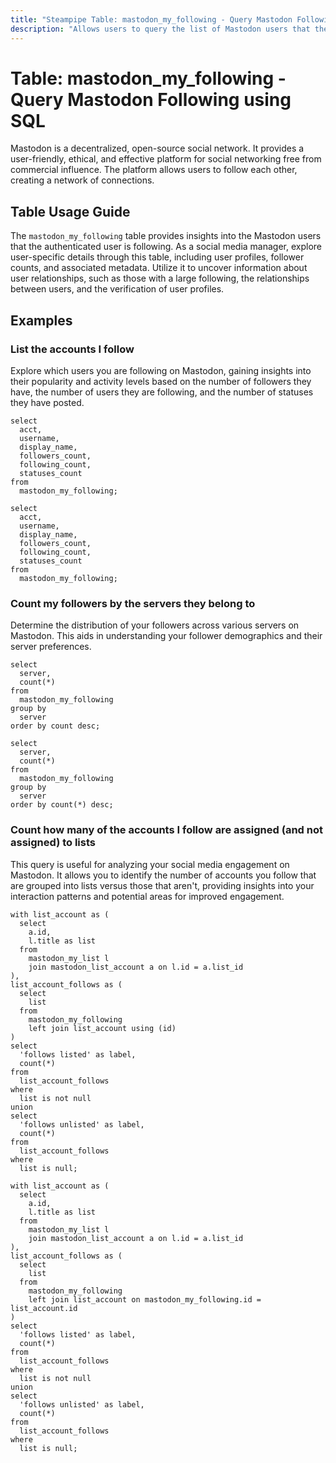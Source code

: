```yaml
---
title: "Steampipe Table: mastodon_my_following - Query Mastodon Following using SQL"
description: "Allows users to query the list of Mastodon users that the authenticated user is following, providing insights into user connections and network."
---
```


# Table: mastodon_my_following - Query Mastodon Following using SQL

Mastodon is a decentralized, open-source social network. It provides a user-friendly, ethical, and effective platform for social networking free from commercial influence. The platform allows users to follow each other, creating a network of connections.

## Table Usage Guide

The `mastodon_my_following` table provides insights into the Mastodon users that the authenticated user is following. As a social media manager, explore user-specific details through this table, including user profiles, follower counts, and associated metadata. Utilize it to uncover information about user relationships, such as those with a large following, the relationships between users, and the verification of user profiles.

## Examples

### List the accounts I follow
Explore which users you are following on Mastodon, gaining insights into their popularity and activity levels based on the number of followers they have, the number of users they are following, and the number of statuses they have posted.

```sql+postgres
select
  acct,
  username,
  display_name,
  followers_count,
  following_count,
  statuses_count
from
  mastodon_my_following;
```

```sql+sqlite
select
  acct,
  username,
  display_name,
  followers_count,
  following_count,
  statuses_count
from
  mastodon_my_following;
```

### Count my followers by the servers they belong to
Determine the distribution of your followers across various servers on Mastodon. This aids in understanding your follower demographics and their server preferences.

```sql+postgres
select
  server,
  count(*)
from
  mastodon_my_following
group by
  server
order by count desc;
```

```sql+sqlite
select
  server,
  count(*)
from
  mastodon_my_following
group by
  server
order by count(*) desc;
```

### Count how many of the accounts I follow are assigned (and not assigned) to lists
This query is useful for analyzing your social media engagement on Mastodon. It allows you to identify the number of accounts you follow that are grouped into lists versus those that aren't, providing insights into your interaction patterns and potential areas for improved engagement.

```sql+postgres
with list_account as (
  select
    a.id,
    l.title as list
  from
    mastodon_my_list l
    join mastodon_list_account a on l.id = a.list_id
),
list_account_follows as (
  select
    list
  from
    mastodon_my_following
    left join list_account using (id)
)
select
  'follows listed' as label,
  count(*)
from
  list_account_follows
where
  list is not null
union
select
  'follows unlisted' as label,
  count(*)
from
  list_account_follows
where
  list is null;
```

```sql+sqlite
with list_account as (
  select
    a.id,
    l.title as list
  from
    mastodon_my_list l
    join mastodon_list_account a on l.id = a.list_id
),
list_account_follows as (
  select
    list
  from
    mastodon_my_following
    left join list_account on mastodon_my_following.id = list_account.id
)
select
  'follows listed' as label,
  count(*)
from
  list_account_follows
where
  list is not null
union
select
  'follows unlisted' as label,
  count(*)
from
  list_account_follows
where
  list is null;
```